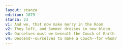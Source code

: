 ```yaml
---
layout: stanza
edition: 1879
stanza: 23
v1: And we, that now make merry in the Room
v2: They left, and Summer dresses in new bloom,
v3: Ourselves must we beneath the Couch of Earth
v4: Descend--ourselves to make a Couch--for whom?
---
```

